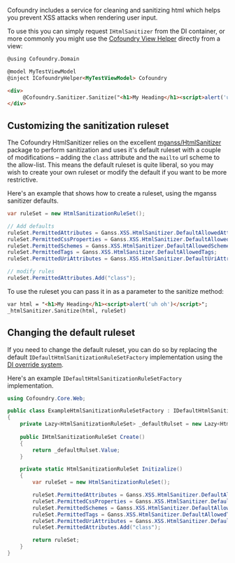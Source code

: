 ﻿Cofoundry includes a service for cleaning and sanitizing html which helps you prevent XSS attacks when rendering user input. 

To use this you can simply request `IHtmlSanitizer` from the DI container, or more commonly you might use the [Cofoundry View Helper](/content-management/cofoundry-view-helper) directly from a view:

```html
@using Cofoundry.Domain

@model MyTestViewModel
@inject ICofoundryHelper<MyTestViewModel> Cofoundry

<div>
     @Cofoundry.Sanitizer.Sanitize("<h1>My Heading</h1><script>alert('uh oh')</script>")
</div>

```

## Customizing the sanitization ruleset

The Cofoundry HtmlSanitizer relies on the excellent [mganss/HtmlSanitizer](https://github.com/mganss/HtmlSanitizer) package to perform sanitization and uses it's default ruleset with a couple of modifications – adding the `class` attribute and the `mailto` url scheme to the allow-list. This means the default ruleset is quite liberal, so you may wish to create your own ruleset or modify the default if you want to be more restrictive. 

Here's an example that shows how to create a ruleset, using the mganss sanitizer defaults.

```csharp
var ruleSet = new HtmlSanitizationRuleSet();

// Add defaults
ruleSet.PermittedAttributes = Ganss.XSS.HtmlSanitizer.DefaultAllowedAttributes;
ruleSet.PermittedCssProperties = Ganss.XSS.HtmlSanitizer.DefaultAllowedCssProperties;
ruleSet.PermittedSchemes = Ganss.XSS.HtmlSanitizer.DefaultAllowedSchemes;
ruleSet.PermittedTags = Ganss.XSS.HtmlSanitizer.DefaultAllowedTags;
ruleSet.PermittedUriAttributes = Ganss.XSS.HtmlSanitizer.DefaultUriAttributes;

// modify rules
ruleSet.PermittedAttributes.Add("class");

```

To use the ruleset you can pass it in as a parameter to the sanitize method:

```html
var html = "<h1>My Heading</h1><script>alert('uh oh')</script>";
_htmlSanitizer.Sanitize(html, ruleSet)

```

## Changing the default ruleset

If you need to change the default ruleset, you can do so by replacing the default `IDefaultHtmlSanitizationRuleSetFactory` implementation using the [DI override system](dependency-injection#overriding-registrations). 

Here's an example `IDefaultHtmlSanitizationRuleSetFactory` implementation.

```csharp
using Cofoundry.Core.Web;

public class ExampleHtmlSanitizationRuleSetFactory : IDefaultHtmlSanitizationRuleSetFactory
{
    private Lazy<HtmlSanitizationRuleSet> _defaultRulset = new Lazy<HtmlSanitizationRuleSet>(Initizalize);
    
    public IHtmlSanitizationRuleSet Create()
    {
        return _defaultRulset.Value;
    }

    private static HtmlSanitizationRuleSet Initizalize()
    {
        var ruleSet = new HtmlSanitizationRuleSet();

        ruleSet.PermittedAttributes = Ganss.XSS.HtmlSanitizer.DefaultAllowedAttributes;
        ruleSet.PermittedCssProperties = Ganss.XSS.HtmlSanitizer.DefaultAllowedCssProperties;
        ruleSet.PermittedSchemes = Ganss.XSS.HtmlSanitizer.DefaultAllowedSchemes;
        ruleSet.PermittedTags = Ganss.XSS.HtmlSanitizer.DefaultAllowedTags;
        ruleSet.PermittedUriAttributes = Ganss.XSS.HtmlSanitizer.DefaultUriAttributes;
        ruleSet.PermittedAttributes.Add("class");

        return ruleSet;
    }
}
```
